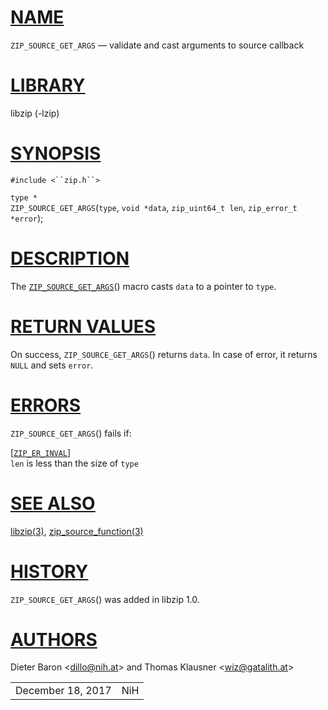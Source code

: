 # [NAME](#NAME)

`ZIP_SOURCE_GET_ARGS` — validate and cast arguments to source callback

# [LIBRARY](#LIBRARY)

libzip (-lzip)

# [SYNOPSIS](#SYNOPSIS)

`#include <``zip.h``>`

`type *`  
`ZIP_SOURCE_GET_ARGS`(`type`, `void *data`, `zip_uint64_t len`,
`zip_error_t *error`);

# [DESCRIPTION](#DESCRIPTION)

The [`ZIP_SOURCE_GET_ARGS`](#ZIP_SOURCE_GET_ARGS)() macro casts `data`
to a pointer to `type`.

# [RETURN VALUES](#RETURN_VALUES)

On success, `ZIP_SOURCE_GET_ARGS`() returns `data`. In case of error, it
returns `NULL` and sets `error`.

# [ERRORS](#ERRORS)

`ZIP_SOURCE_GET_ARGS`() fails if:

\[[`ZIP_ER_INVAL`](#ZIP_ER_INVAL)\]  
`len` is less than the size of `type`

# [SEE ALSO](#SEE_ALSO)

[libzip(3)](libzip.md),
[zip_source_function(3)](zip_source_function.md)

# [HISTORY](#HISTORY)

`ZIP_SOURCE_GET_ARGS`() was added in libzip 1.0.

# [AUTHORS](#AUTHORS)

Dieter Baron \<[dillo@nih.at](mailto:dillo@nih.at)\> and Thomas Klausner
\<[wiz@gatalith.at](mailto:wiz@gatalith.at)\>

|                   |     |
|-------------------|-----|
| December 18, 2017 | NiH |
